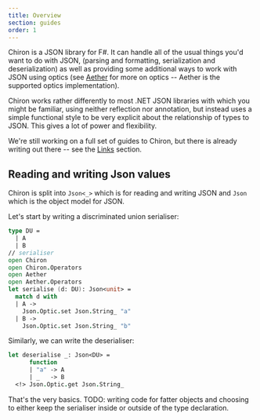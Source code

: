 ```yaml
---
title: Overview
section: guides
order: 1
---
```


Chiron is a JSON library for F#. It can handle all of the usual things you'd want to do with JSON, (parsing and formatting, serialization and deserialization) as well as providing some additional ways to work with JSON using optics (see [Aether][aether] for more on optics -- Aether is the supported optics implementation).

Chiron works rather differently to most .NET JSON libraries with which you might be familiar, using neither reflection nor annotation, but instead uses a simple functional style to be very explicit about the relationship of types to JSON. This gives a lot of power and flexibility.

We're still working on a full set of guides to Chiron, but there is already writing out there -- see the [Links][links] section.

## Reading and writing Json values

Chiron is split into `Json<_>` which is for reading and writing JSON and `Json` which is the object model for JSON.

Let's start by writing a discriminated union serialiser:

```fsharp
type DU =
  | A
  | B
// serialiser
open Chiron
open Chiron.Operators
open Aether
open Aether.Operators
let serialise (d: DU): Json<unit> =
  match d with
  | A ->
    Json.Optic.set Json.String_ "a"
  | B ->
    Json.Optic.set Json.String_ "b"
```

Similarly, we can write the deserialiser:

```fsharp
let deserialise _: Json<DU> =
      function
      | "a" -> A
      | _   -> B
  <!> Json.Optic.get Json.String_
```

That's the very basics. TODO: writing code for fatter objects and choosing to either keep the serialiser inside or outside of the type declaration.


<!--- Local --->

[aether]: /aether
[links]: /chiron/guides/links.html
